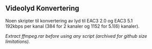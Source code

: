 ﻿
## Videolyd Konvertering

Noen skripter til konvertering av lyd til EAC3 2.0 og EAC3 5.1  
192kbps per kanal (384 for 2 kanaler og 1152 for 5.1(6) kanaler).  

*Extract ffmpeg.rar before using any script (archived for github size limitations).*
